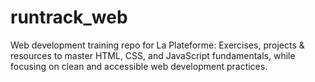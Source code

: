 # runtrack_web
Web development training repo for La Plateforme: Exercises, projects &amp; resources to master HTML, CSS, and JavaScript fundamentals, while focusing on clean and accessible web development practices.
